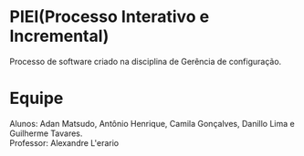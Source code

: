 # PIEI(Processo Interativo e Incremental)
Processo de software criado na disciplina de Gerência de configuração.
# Equipe
Alunos: Adan Matsudo, Antônio Henrique, Camila Gonçalves, Danillo Lima e Guilherme Tavares.  
Professor: Alexandre L'erario
